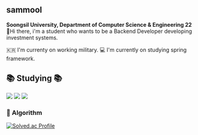 <div>
  
## sammool
**Soongsil University, Department of Computer Science & Engineering 22** <br>
👋Hi there, i'm a student who wants to be a Backend Developer developing investment systems.

🇰🇷 I'm currenty on working military.
💻 I'm currently on studying spring framework.
  
 ## 📚 Studying 📚 
<div>
    <img src="https://img.shields.io/badge/C++-00599C?style=for-the-badge-square&logo=cplusplus&logoColor=white">
    <img src="https://img.shields.io/badge/Java-FFFFFF?style=for-the-badge-square&logo=OpenJDK&logoColor=black">
    <img src="https://img.shields.io/badge/Spring-6DB33F?style=for-the-badgesquare&logo=Spring&logoColor=white">
</div>
  
### 🏅 Algorithm
 [![Solved.ac Profile](http://mazassumnida.wtf/api/v2/generate_badge?boj=sammool2003)](https://solved.ac/sammool2003/)
</div>




